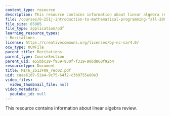 ```yaml
---
content_type: resource
description: This resource contains information about linear algebra review.
file: /courses/6-251j-introduction-to-mathematical-programming-fall-2009/caaa61d752a49c7564f2c3b0755e80e3_MIT6_251JF09_rec02.pdf
file_size: 85805
file_type: application/pdf
learning_resource_types:
- Recitations
license: https://creativecommons.org/licenses/by-nc-sa/4.0/
ocw_type: OCWFile
parent_title: Recitations
parent_type: CourseSection
parent_uid: e55bbc29-f959-930f-f319-90bd860f92b4
resourcetype: Document
title: MIT6_251JF09_rec02.pdf
uid: caaa61d7-52a4-9c75-64f2-c3b0755e80e3
video_files:
  video_thumbnail_file: null
video_metadata:
  youtube_id: null
---
```

This resource contains information about linear algebra review.